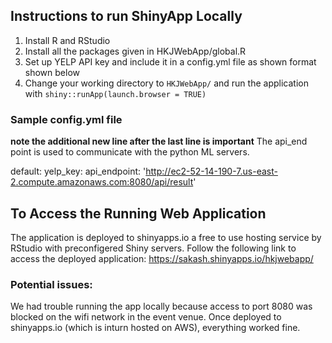 ## Instructions to run ShinyApp Locally

1. Install R and RStudio
2. Install all the packages given in HKJWebApp/global.R
3. Set up YELP API key and include it in a config.yml file as shown format shown below
4. Change your working directory to `HKJWebApp/` and run the application with `shiny::runApp(launch.browser = TRUE)`

### Sample config.yml file
**note the additional new line after the last line is important**
The api_end point is used to communicate with the python ML servers.

default:
    yelp_key: <Your YELP API KEY>
    api_endpoint: 'http://ec2-52-14-190-7.us-east-2.compute.amazonaws.com:8080/api/result'
    
## To Access the Running Web Application

The application is deployed to shinyapps.io a free to use hosting service by RStudio with preconfigered Shiny servers. Follow the following link to access the deployed application: https://sakash.shinyapps.io/hkjwebapp/

### Potential issues:

We had trouble running the app locally because access to port 8080 was blocked on the wifi network in the event venue. Once deployed to shinyapps.io (which is inturn hosted on AWS), everything worked fine.

